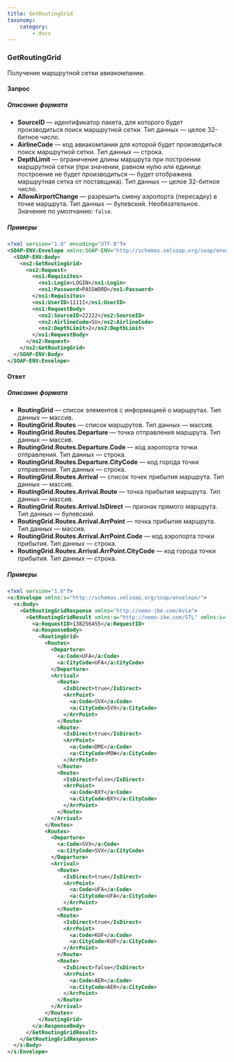 ```yaml
---
title: GetRoutingGrid
taxonomy:
    category:
        - docs
---
```


### GetRoutingGrid

Получение маршрутной сетки авиакомпании.

#### Запрос

##### Описание формата

-   **SourceID** — идентификатор пакета, для которого будет производиться поиск маршрутной сетки. Тип данных — целое 32-битное число.
-   **AirlineCode** — код авиакомпании для которой будет производиться поиск маршрутной сетки. Тип данных — строка.
-   **DepthLimit** — ограничение длины маршрута при построении маршрутной сетки (при значении, равном нулю или единице построение не будет производиться — будет отображена маршрутная сетка от поставщика). Тип данных — целое 32-битное число.
-   **AllowAirportChange** — разрешить смену аэропорта (пересадку) в точке маршрута. Тип данных — булевский. Необязательное. Значение по умолчанию: <code>false</code>.

##### Примеры

```xml
<?xml version="1.0" encoding="UTF-8"?>
<SOAP-ENV:Envelope xmlns:SOAP-ENV="http://schemas.xmlsoap.org/soap/envelope/" xmlns:ns1="http://nemo-ibe.com/STL" xmlns:ns2="http://nemo-ibe.com/Avia">
  <SOAP-ENV:Body>
    <ns2:GetRoutingGrid>
      <ns2:Request>
        <ns1:Requisites>
          <ns1:Login>LOGIN</ns1:Login>
          <ns1:Password>PASSWORD</ns1:Password>
        </ns1:Requisites>
        <ns1:UserID>11111</ns1:UserID>
        <ns1:RequestBody>
          <ns2:SourceID>22222</ns2:SourceID>
          <ns2:AirlineCode>SU</ns2:AirlineCode>
          <ns2:DepthLimit>2</ns2:DepthLimit>
        </ns1:RequestBody>
      </ns2:Request>
    </ns2:GetRoutingGrid>
  </SOAP-ENV:Body>
</SOAP-ENV:Envelope>
```

#### Ответ

##### Описание формата


-   **RoutingGrid** — список элементов с информацией о маршрутах. Тип данных — массив.
-   **RoutingGrid.Routes** — список маршрутов. Тип данных — массив.
-   **RoutingGrid.Routes.Departure** — точка отправления маршрута. Тип данных — массив.
-   **RoutingGrid.Routes.Departure.Code** — код аэропорта точки отправления. Тип данных — строка.
-   **RoutingGrid.Routes.Departure.CityCode** — код города точки отправления. Тип данных — строка.
-   **RoutingGrid.Routes.Arrival** — список точек прибытия маршрута. Тип данных — массив.
-   **RoutingGrid.Routes.Arrival.Route** — точка прибытия маршрута. Тип данных — массив.
-   **RoutingGrid.Routes.Arrival.IsDirect** — признак прямого маршрута. Тип данных — булевский.
-   **RoutingGrid.Routes.Arrival.ArrPoint** — точка прибытия маршрута. Тип данных — массив.
-   **RoutingGrid.Routes.Arrival.ArrPoint.Code** — код аэропорта точки прибытия. Тип данных — строка.
-   **RoutingGrid.Routes.Arrival.ArrPoint.CityCode** — код города точки прибытия. Тип данных — строка.

##### Примеры
```xml
<?xml version="1.0"?>
<s:Envelope xmlns:s="http://schemas.xmlsoap.org/soap/envelope/">
  <s:Body>
    <GetRoutingGridResponse xmlns="http://nemo-ibe.com/Avia">
      <GetRoutingGridResult xmlns:a="http://nemo-ibe.com/STL" xmlns:i="http://www.w3.org/2001/XMLSchema-instance">
        <a:RequestID>138256455</a:RequestID>
        <a:ResponseBody>
          <RoutingGrid>
            <Routes>
              <Departure>
                <a:Code>UFA</a:Code>
                <a:CityCode>UFA</a:CityCode>
              </Departure>
              <Arrival>
                <Route>
                  <IsDirect>true</IsDirect>
                  <ArrPoint>
                    <a:Code>SVX</a:Code>
                    <a:CityCode>SVX</a:CityCode>
                  </ArrPoint>
                </Route>
                <Route>
                  <IsDirect>true</IsDirect>
                  <ArrPoint>
                    <a:Code>DME</a:Code>
                    <a:CityCode>MOW</a:CityCode>
                  </ArrPoint>
                </Route>
                <Route>
                  <IsDirect>false</IsDirect>
                  <ArrPoint>
                    <a:Code>BXY</a:Code>
                    <a:CityCode>BXY</a:CityCode>
                  </ArrPoint>
                </Route>
              </Arrival>
            </Routes>
            <Routes>
              <Departure>
                <a:Code>SVX</a:Code>
                <a:CityCode>SVX</a:CityCode>
              </Departure>
              <Arrival>
                <Route>
                  <IsDirect>true</IsDirect>
                  <ArrPoint>
                    <a:Code>UFA</a:Code>
                    <a:CityCode>UFA</a:CityCode>
                  </ArrPoint>
                </Route>
                <Route>
                  <IsDirect>true</IsDirect>
                  <ArrPoint>
                    <a:Code>KUF</a:Code>
                    <a:CityCode>KUF</a:CityCode>
                  </ArrPoint>
                </Route>
                <Route>
                  <IsDirect>false</IsDirect>
                  <ArrPoint>
                    <a:Code>AER</a:Code>
                    <a:CityCode>AER</a:CityCode>
                  </ArrPoint>
                </Route>
              </Arrival>
            </Routes>
          </RoutingGrid>
        </a:ResponseBody>
      </GetRoutingGridResult>
    </GetRoutingGridResponse>
  </s:Body>
</s:Envelope>
```
    